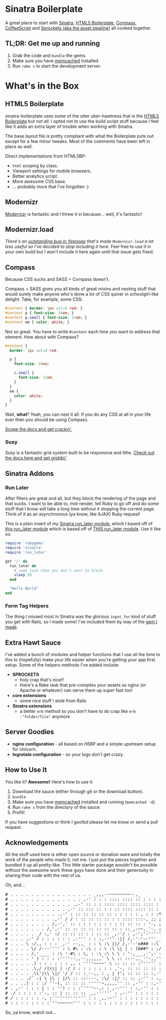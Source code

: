 # Sinatra Boilerplate

A great place to start with [Sinatra](http://www.sinatrarb.com/), [HTML5 Boilerplate](http://html5boilerplate.com/), [Compass](http://compass-style.org/), [CoffeeScript](http://coffeescript.org/) and [Sprockets (aka the asset pipeline)](https://github.com/sstephenson/sprockets) all cooked together.



## TL;DR: Get me up and running

1. Grab the code and `bundle` the gems.
2. Make sure you have [memcached](http://www.memcached.org/) installed.
3. Run `rake s` to start the development server.



# What's in the Box

## HTML5 Boilerplate

sinatra-boilerplate uses *some* of the utter uber-hawtness that is the [HTML5 Boilerplate](http://html5boilerplate.com/) but *not all*. I opted not to use the build script stuff because I feel like it adds an extra layer of trouble when working with Sinatra.

The base layout file is pretty compliant with what the Boilerplate puts out except for a few minor tweaks. Most of the comments have been left in place as well.

Direct implementations from HTML5BP:

* `html` scoping by class.
* Viewport settings for mobile browsers.
* Better analytics script.
* More awesome CSS base.
* ... probably more that I've forgotten :)



## Modernizr

[Modernizr](http://www.modernizr.com/) is fantastic and I threw it in because... well, it's fantastic!



## Modernizr.load

*There's an [outstanding bug in Yepnope](https://github.com/SlexAxton/yepnope.js/issues/100) that's made `Modernizr.load` a lot less useful so I've decided to stop including it here.* Feel free to use it in your own build but I won't include it here again until that issue gets fixed.



## Compass

Because CSS sucks and SASS + Compass doesn't.

Compass + SASS gives you all kinds of great mixins and nesting stuff that would surely make anyone who's done a lot of CSS quiver in schoolgirl-like delight. Take, for example, some CSS:

```css
#content { border: 1px solid red; }
#content p { font-size: 34em; }
#content p.small { font-size: 12em; }
#content em { color: white; }
```

Not so great. You have to write `#content` each time you want to address that element. How about with Compass?

```scss
#content {
  border: 1px solid red;

  p {
    font-size: 34em;

    &.small {
      font-size: 12em;
    }
  }
  em {
    color: white;
  }
}
```

Wait, **what**? Yeah, you can nest it all. If you do any CSS at all in your life ever then you should be using Compass.

[Scope the docs and get crackin'.](http://compass-style.org/)

### Susy

Susy is a fantastic grid system built to be responsive and lithe. [Check out the docs here and get griddin'](http://susy.oddbird.net/)



## Sinatra Addons

### Run Later

After filters are great and all, but they block the rendering of the page and that sucks. I want to be able to, mid-render, tell Ruby to go off and do some stuff that I know will take a long time without it stopping the current page. Think of it as an asynchronous (ya know, like AJAX) Ruby request!

This is a plain insert of my [Sinatra run_later module](https://github.com/l3ck/sinatra_run_later), which I based off of [this run_later module](https://github.com/pmamediagroup/sinatra_run_later) which is based off of [THIS run_later module](https://github.com/mattmatt/run_later). Use it like so:

```ruby
require 'rubygems'
require 'sinatra'
require 'run_later'

get '/' do
  run_later do
    # some task that you don't want to block.
    sleep 20
  end

  "Hello World"
end
```

### Form Tag Helpers

The thing I missed most in Sinatra was the glorious `input_for` kind of stuff you get with Rails, so I made some! I've included them by way of the [gem I made](https://github.com/l3ck/sinatra-tag-helpers).



## Extra Hawt Sauce

I've added a bunch of modules and helper functions that I use all the time to this to (hopefully) make your life easier when you're getting your app first setup. Some of the helpers methods I've added include:

* **SPROCKETS**
  * holy crap that's nice!!
  * there's a Rake task that pre-compiles your assets so nginx (or Apache or whatever) can serve them up _super_ fast too!
* **core extensions**
  * some nice stuff I stole from Rails
* **Sinatra extensions**
  * a better `erb` method so you don't have to do crap like `erb :"folder/file"` anymore



## Server Goodies

* **nginx configuration** - all based on H5BP and a simple upstream setup for Unicorn.
* **logrotate configuration** - so your logs don't get crazy.



## How to Use It

You like it? **Awesome!** Here's how to use it:

1. Download the sauce (either through git or the download button).
2. `bundle`
3. Make sure you have [memcached](http://www.memcached.org/) installed and running (`memcached -d`).
4. Run `rake s` from the directory of the sauce.
5. Profit!

If you have suggestions or think I goofed please let me know or send a pull request.



## Acknowledgements

All the stuff used here is either open source or donation ware and totally the work of the people who made it, not me. I just put the pieces together and bundled it up all pretty-like. This little starter package wouldn't be possible without the awesome work these guys have done and their generosity in sharing their code with the rest of us.

Oh, and...

<pre>
# . . . . . . . . . . . . . . . . _,,,--~~~~~~~~--,_
# . . . . . . . . . . . . . . ,-' : : : :::: :::: :: : : : : :º '-, ITS A TRAP!
# . . . . . . . . . . . . .,-' :: : : :::: :::: :::: :::: : : :o : '-,
# . . . . . . . . . . . ,-' :: ::: :: : : :: :::: :::: :: : : : : :O '-,
# . . . . . . . . . .,-' : :: :: :: :: :: : : : : : , : : :º :::: :::: ::';
# . . . . . . . . .,-' / / : :: :: :: :: : : :::: :::-, ;; ;; ;; ;; ;; ;; ;\
# . . . . . . . . /,-',' :: : : : : : : : : :: :: :: : '-, ;; ;; ;; ;; ;; ;;|
# . . . . . . . /,',-' :: :: :: :: :: :: :: : ::_,-~~,_'-, ;; ;; ;; ;; |
# . . . . . _/ :,' :/ :: :: :: : : :: :: _,-'/ : ,-';'-'''''~-, ;; ;; ;;,'
# . . . ,-' / : : : : : : ,-''' : : :,--'' :|| /,-'-'--'''__,''' \ ;; ;,-'/
# . . . \ :/,, : : : _,-' --,,_ : : \ :\ ||/ /,-'-'x### ::\ \ ;;/
# . . . . \/ /---'''' : \ #\ : :\ : : \ :\ \| | : (O##º : :/ /-''
# . . . . /,'____ : :\ '-#\ : \, : :\ :\ \ \ : '-,___,-',-`-,,
# . . . . ' ) : : : :''''--,,--,,,,,,¯ \ \ :: ::--,,_''-,,'''¯ :'- :'-,
# . . . . .) : : : : : : ,, : ''''~~~~' \ :: :: :: :'''''¯ :: ,-' :,/\
# . . . . .\,/ /|\\| | :/ / : : : : : : : ,'-, :: :: :: :: ::,--'' :,-' \ \
# . . . . .\\'|\\ \|/ '/ / :: :_--,, : , | )'; :: :: :: :,-'' : ,-' : : :\ \,
# . . . ./¯ :| \ |\ : |/\ :: ::----, :\/ :|/ :: :: ,-'' : :,-' : : : : : : ''-,,
# . . ..| : : :/ ''-(, :: :: :: '''''~,,,,,'' :: ,-'' : :,-' : : : : : : : : :,-'''\\
# . ,-' : : : | : : '') : : :¯''''~-,: : ,--''' : :,-'' : : : : : : : : : ,-' :¯'''''-,_ .
# ./ : : : : :'-, :: | :: :: :: _,,-''''¯ : ,--'' : : : : : : : : : : : / : : : : : : :''-,
# / : : : : : -, :¯'''''''''''¯ : : _,,-~'' : : : : : : : : : : : : : :| : : : : : : : : :
# : : : : : : : :¯''~~~~~~''' : : : : : : : : : : : : : : : : : : | : : : : : : : : :
</pre>

So, ya know, watch out...